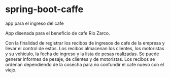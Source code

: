 # spring-boot-caffe
app para el ingreso del cafe

App disenada para el beneficio de cafe Rio Zarco.

Con la finalidad de registrar los recibos de ingresos de cafe de la empresa y llevar el control de estos.
Los recibos almacenan los clientes, los motoristas y su vehiculo, la fecha de ingreso y la lista de pesas realizadas.
Se puede generar informes de pesaje, de clientes y de motoristas.
Los recibos se ordenan dependiendo de la cosecha para no confundir el cafe nuevo con el viejo.
